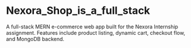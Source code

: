 # Nexora_Shop_is_a_full_stack
A full-stack MERN e-commerce web app built for the Nexora Internship assignment. Features include product listing, dynamic cart, checkout flow, and MongoDB backend.
